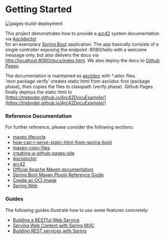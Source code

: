 # Getting Started

![pages-build-deployment](https://github.com/Treboder/Arc42DocuExample/actions/workflows/pages/pages-build-deployment/badge.svg)

This project demonstrates how to provide a [arc42](https://arc42.org/) system documentation via [Asciidoctor](https://asciidoctor.org/)    
for an exemplary [Spring Boot](https://spring.io/guides/gs/spring-boot/) application.
The app basically consists of a single controller exposing the endpoint :8080/hello with a welcome message only, 
but also delivers the docu via [http://localhost:8080/docs/index.html](http://localhost:8080/docs/index.html).
We also deploy the docu to [Github Pages](https://pages.github.com/). 

The documentation is maintained as [asciidoc](https://asciidoc.org/) with *.adoc files.  
'mvn package verify' creates static html from asciidoc first (package phase), then copies the files to classpath (verify phase).
Github Pages finally deploys the static html to [https://treboder.github.io/Arc42DocuExample/](https://treboder.github.io/Arc42DocuExample/)

### Reference Documentation
For further reference, please consider the following sections:

* [maven lifecycle](https://maven.apache.org/guides/introduction/introduction-to-the-lifecycle.html)
* [how-can-i-serve-static-html-from-spring-boot](https://stackoverflow.com/questions/42393211/how-can-i-serve-static-html-from-spring-boot)
* [maven-copy-files](https://www.baeldung.com/maven-copy-files)
* [creating-a-github-pages-site](https://docs.github.com/de/pages/getting-started-with-github-pages/creating-a-github-pages-site)
* [Asciidoctor](https://asciidoctor.org/)
* [arc42](https://arc42.org/) 
* [Official Apache Maven documentation](https://maven.apache.org/guides/index.html)
* [Spring Boot Maven Plugin Reference Guide](https://docs.spring.io/spring-boot/docs/3.0.2/maven-plugin/reference/html/)
* [Create an OCI image](https://docs.spring.io/spring-boot/docs/3.0.2/maven-plugin/reference/html/#build-image)
* [Spring Web](https://docs.spring.io/spring-boot/docs/3.0.2/reference/htmlsingle/#web)

### Guides
The following guides illustrate how to use some features concretely:

* [Building a RESTful Web Service](https://spring.io/guides/gs/rest-service/)
* [Serving Web Content with Spring MVC](https://spring.io/guides/gs/serving-web-content/)
* [Building REST services with Spring](https://spring.io/guides/tutorials/rest/)

